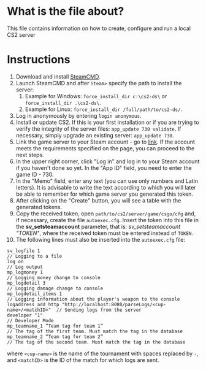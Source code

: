 # What is the file about?
This file contains information on how to create, configure and run a local CS2 server

# Instructions
1. Download and install <a href="https://developer .valvesoftware.com/wiki/SteamCMD#Downloading_SteamCMD">SteamCMD</a>.
2. Launch SteamCMD and after `Steam>` specify the path to install the server:
   1. Example for Windows: `force_install_dir c:\cs2-ds\` or `force_install_dir .\cs2-ds\`.
   2. Example for Linux: `force_install_dir /full/path/to/cs2-ds/`.
3. Log in anonymously by entering `login anonymous`.
4. Install or update CS2. If this is your first installation or if you are trying to verify the integrity of the server files: `app_update 730 validate`. If necessary, simply upgrade an existing server: `app_update 730`.
5. Link the game server to your Steam account - go to <a href="https://steamcommunity.com/dev/managegameservers">link</a>. If the account meets the requirements specified on the page, you can proceed to the next steps.
6. In the upper right corner, click "Log in" and log in to your Steam account if you haven't done so yet. In the "App ID" field, you need to enter the game ID - 730.
7. In the "Memo" field, enter any text (you can use only numbers and Latin letters). It is advisable to write the text according to which you will later be able to remember for which game server you generated this token.
8. After clicking on the "Create" button, you will see a table with the generated tokens.
9. Copy the received token, open `path/to/cs2/server/game/csgo/cfg` and, if necessary, create the file `autoexec.cfg`. Insert the token into this file in the <b>sv_setsteamaccount</b> parameter, that is: <i>sv_setsteamaccount "TOKEN"</i>, where the received token must be entered instead of `TOKEN`.
10. The following lines must also be inserted into the `autoexec.cfg` file:
```
sv_logfile 1                                                                // Logging to a file
log on								                                                      // Log output
mp_logmoney 1						                                                    // Logging money change to console
mp_logdetail 3                                                              // Logging damage change to console
mp_logdetail_items 1				                                                // Logging information about the player's weapon to the console
logaddress_add_http "http://localhost:8080/parseLogs/<cup-name>/<matchID>"  // Sending logs from the server
developer "1"						                                                    // Developer Mode
mp_teamname_1 “Team tag for team 1”                                         // The tag of the first team. Must match the tag in the database
mp_teamname_2 “Team tag for team 2”                                         // The tag of the second team. Must match the tag in the database
```
where `<cup-name>` is the name of the tournament with spaces replaced by `-`, and `<matchID>` is the ID of the match for which logs are sent.
